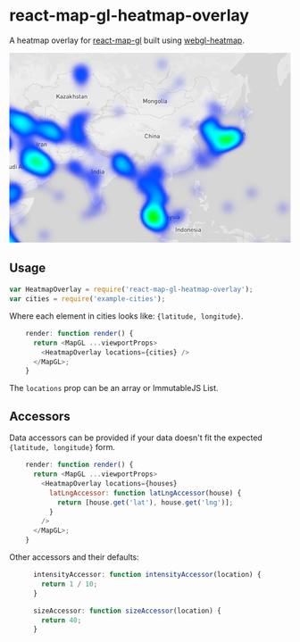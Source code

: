 # react-map-gl-heatmap-overlay

A heatmap overlay for [react-map-gl](https://github.com/uber/react-map-gl) built
using [webgl-heatmap](https://github.com/vicapow/webgl-heatmap).

![](screenshot.png)

## Usage

````js
var HeatmapOverlay = require('react-map-gl-heatmap-overlay');
var cities = require('example-cities');
````

Where each element in cities looks like: `{latitude, longitude}`.

````js
    render: function render() {
      return <MapGL ...viewportProps>
        <HeatmapOverlay locations={cities} />
      </MapGL>;
    }
````

The `locations` prop can be an array or ImmutableJS List.

## Accessors

Data accessors can be provided if your data doesn't fit the expected
`{latitude, longitude}` form.

````js
    render: function render() {
      return <MapGL ...viewportProps>
        <HeatmapOverlay locations={houses}
          latLngAccessor: function latLngAccessor(house) {
            return [house.get('lat'), house.get('lng')];
          }
        />
      </MapGL>;
    }
````

Other accessors and their defaults:

````js
      intensityAccessor: function intensityAccessor(location) {
        return 1 / 10;
      }
````

````js
      sizeAccessor: function sizeAccessor(location) {
        return 40;
      }
````
